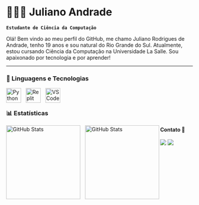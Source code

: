 # 🧑🏻‍💻 Juliano Andrade

**`Estudante de Ciência da Computação`**

Olá! Bem vindo ao meu perfil do GitHub, me chamo Juliano Rodrigues de Andrade, tenho 19 anos e sou natural do Rio Grande do Sul. Atualmente, estou cursando Ciência da Computação na Universidade La Salle. Sou apaixonado por tecnologia e por aprender!

---

### 🤖 Linguagens e Tecnologias

<img 
    align="left" 
    alt="Python" 
    title="Python"
    width="40px" 
    style="padding-right: 10px;" 
    src="https://cdn.jsdelivr.net/gh/devicons/devicon@latest/icons/python/python-original.svg" 
/>
<img 
    align="left" 
    alt="Replit" 
    title="Replit"
    width="40px" 
    style="padding-right: 10px;" 
    src="https://cdn.jsdelivr.net/gh/devicons/devicon@latest/icons/replit/replit-original.svg" 
/>
<img 
    align="left" 
    alt="VSCode" 
    title="VSCode"
    width="40px" 
    style="padding-right: 10px;" 
    src="https://cdn.jsdelivr.net/gh/devicons/devicon@latest/icons/vscode/vscode-original.svg" 
/>

<br/>
<br/>

### 📊 Estatísticas

<p>
  <img 
    align="left" 
    alt="GitHub Stats" 
    height="200" 
    style="padding-right: 10px;" 
    src="https://github-readme-stats.vercel.app/api?username=julianoandrads&show_icons=true&theme=tokyonight&include_all_commits=true&locale=pt-br" 
  />

<img 
      align="left" 
      alt="GitHub Stats" 
      height="200" 
      src="https://github-readme-stats.vercel.app/api/top-langs/?username=julianoandrads&theme=tokyonight&layout=compact&custom_title=Tecnologias&langs_count=9" 
  />

</p>

#### Contato 📩

<div>
  <a href="http://linkedin.com/in/juliano-andrads" target="_blank"><img src="https://img.shields.io/badge/-LinkedIn-%230077B5?style=for-the-badge&logo=linkedin&logoColor=white" target="_blank"></a> 
  <a href="mailto:juliano.andrade.cs@gmail.com"><img src="https://img.shields.io/badge/-Gmail-%23333?style=for-the-badge&logo=gmail&logoColor=white" target="_blank"></a>
</div>
